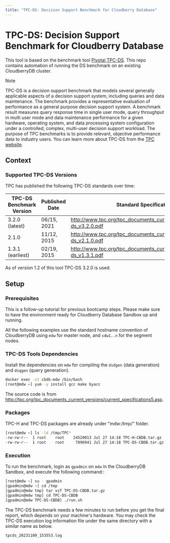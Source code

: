 ```yaml
---
title: "TPC-DS: Decision Support Benchmark for Cloudberry Database"
---
```


# TPC-DS: Decision Support Benchmark for Cloudberry Database

This tool is based on the benchmark tool [Pivotal TPC-DS](https://github.com/pivotal/TPC-DS). This repo contains automation of running the DS benchmark on an existing CloudberryDB cluster.

> [!Note]
> TPC-DS is a decision support benchmark that models several generally applicable aspects of a decision support system, including queries and data maintenance. The benchmark provides a representative evaluation of performance as a general purpose decision support system. A benchmark result measures query response time in single user mode, query throughput in multi user mode and data maintenance performance for a given hardware, operating system, and data processing system configuration under a controlled, complex, multi-user decision support workload. The purpose of TPC benchmarks is to provide relevant, objective performance data to industry users. You can learn more about TPC-DS from the [TPC website](https://www.tpc.org/tpcds/default5.asp). 

## Context

### Supported TPC-DS Versions

TPC has published the following TPC-DS standards over time:

| TPC-DS Benchmark Version | Published Date | Standard Specification |
|-|-|-|
| 3.2.0 (latest) | 06/15, 2021 | http://www.tpc.org/tpc_documents_current_versions/pdf/tpc-ds_v3.2.0.pdf |
| 2.1.0 | 11/12, 2015 | http://www.tpc.org/tpc_documents_current_versions/pdf/tpc-ds_v2.1.0.pdf |
| 1.3.1 (earliest) | 02/19, 2015 | http://www.tpc.org/tpc_documents_current_versions/pdf/tpc-ds_v1.3.1.pdf |

As of version 1.2 of this tool TPC-DS 3.2.0 is used.

## Setup

### Prerequisites

This is a follow-up tutorial for previous bootcamp steps. Please make sure to have the environment ready for Cloudberry Database Sandbox up and running.

All the following examples use the standard hostname convention of CloudberryDB using `mdw` for master node, and `sdw1..n` for the segment nodes.

### TPC-DS Tools Dependencies

Install the dependencies on `mdw` for compiling the `dsdgen` (data generation) and `dsqgen` (query generation).

```bash
docker exec -it cbdb-mdw /bin/bash
[root@mdw ~] yum -y install gcc make byacc
```

The source code is from http://tpc.org/tpc_documents_current_versions/current_specifications5.asp.

### Packages

TPC-H and TPC-DS packages are already under "mdw:/tmp/" folder.

```bash
[root@mdw ~] ls -ld /tmp/TPC*
-rw-rw-r--  1 root    root    24520013 Jul 27 14:18 TPC-H-CBDB.tar.gz
-rw-rw-r--  1 root    root     7096941 Jul 27 14:18 TPC-DS-CBDB.tar.gz
```

### Execution

To run the benchmark, login as `gpadmin` on `mdw` in the CloudberryDB Sandbox, and execute the following command::

```bash
[root@mdw ~] su - gpadmin
[gpadmin@mdw ~] cd /tmp
[gpadmin@mdw tmp] tar xzf TPC-DS-CBDB.tar.gz
[gpadmin@mdw tmp] cd TPC-DS-CBDB
[gpadmin@mdw TPC-DS-CBDB] ./run.sh
```

The TPC-DS benchmark needs a few minutes to run before you get the final report, which depends on your machine's hardware. You may check the TPC-DS execution log information file under the same directory with a similar name as below.

```
tpcds_20231109_153553.log
```